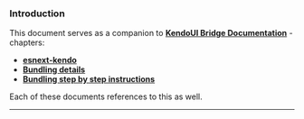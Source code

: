 ### Introduction
This document serves as a companion to **[KendoUI Bridge Documentation](https://aurelia-ui-toolkits.gitbooks.io/kendoui-bridge-docs/content/)** - chapters:
- **[esnext-kendo](https://aurelia-ui-toolkits.gitbooks.io/kendoui-bridge-docs/content/developers-tutorials/42_skeleton_esnext.html)**
- **[Bundling details](https://aurelia-ui-toolkits.gitbooks.io/kendoui-bridge-docs/content/bd-notes/on_bundling.html)**
- **[Bundling step by step instructions](https://aurelia-ui-toolkits.gitbooks.io/kendoui-bridge-docs/content/app_developers_notes/bundlingstep_by_step_instructions_md.html)**

Each of these documents references to this as well.
***

